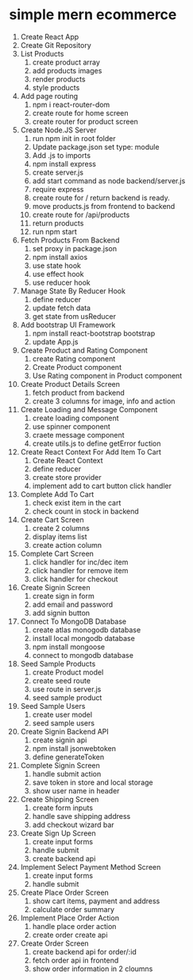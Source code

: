 # simple mern ecommerce

1. Create React App
2. Create Git Repository
3. List Products
   1. create product array
   2. add products images
   3. render products
   4. style products
4. Add page routing
   1. npm i react-router-dom
   2. create route for home screen
   3. create router for product screen
5. Create Node.JS Server
   1. run npm init in root folder
   2. Update package.json set type: module
   3. Add .js to imports
   4. npm install express
   5. create server.js
   6. add start command as node backend/server.js
   7. require express
   8. create route for / return backend is ready.
   9. move products.js from frontend to backend
   10. create route for /api/products
   11. return products
   12. run npm start
6. Fetch Products From Backend
   1. set proxy in package.json
   2. npm install axios
   3. use state hook
   4. use effect hook
   5. use reducer hook
7. Manage State By Reducer Hook
   1. define reducer
   2. update fetch data
   3. get state from usReducer
8. Add bootstrap UI Framework
    1. npm install react-bootstrap bootstrap
    2. update App.js
9. Create Product and Rating Component
    1. create Rating component
    2. Create Product component
    3. Use Rating component in Product component
10. Create Product Details Screen
    1. fetch product from backend
    2. create 3 columns for image, info and action
11. Create Loading and Message Component
    1. create loading component
    2. use spinner component
    3. craete message component
    4. create utils.js to define getError fuction
12. Create React Context For Add Item To Cart
    1. Create React Context
    2. define reducer
    3. create store provider
    4. implement add to cart button click handler
13. Complete Add To Cart
    1. check exist item in the cart
    2. check count in stock in backend
14. Create Cart Screen
    1. create 2 columns
    2. display items list
    3. create action column
15. Complete Cart Screen
    1. click handler for inc/dec item
    2. click handler for remove item
    3. click handler for checkout
16. Create Signin Screen
    1. create sign in form
    2. add email and password
    3. add signin button
17. Connect To MongoDB Database
    1. create atlas monogodb database
    2. install local mongodb database
    3. npm install mongoose
    4. connect to mongodb database
18. Seed Sample Products
    1. create Product model
    2. create seed route
    3. use route in server.js
    4. seed sample product
19. Seed Sample Users
    1. create user model
    2. seed sample users
20. Create Signin Backend API
    1. create signin api
    2. npm install jsonwebtoken
    3. define generateToken
21. Complete Signin Screen
    1. handle submit action
    2. save token in store and local storage
    3. show user name in header
22. Create Shipping Screen
    1. create form inputs
    2. handle save shipping address
    3. add checkout wizard bar
23. Create Sign Up Screen
    1. create input forms
    2. handle submit
    3. create backend api
24. Implement Select Payment Method Screen
    1. create input forms
    2. handle submit
25. Create Place Order Screen
    1. show cart items, payment and address
    2. calculate order summary
26. Implement Place Order Action
    1. handle place order action
    2. create order create api
27. Create Order Screen
    1. create backend api for order/:id
    2. fetch order api in frontend
    3. show order information in 2 cloumns
